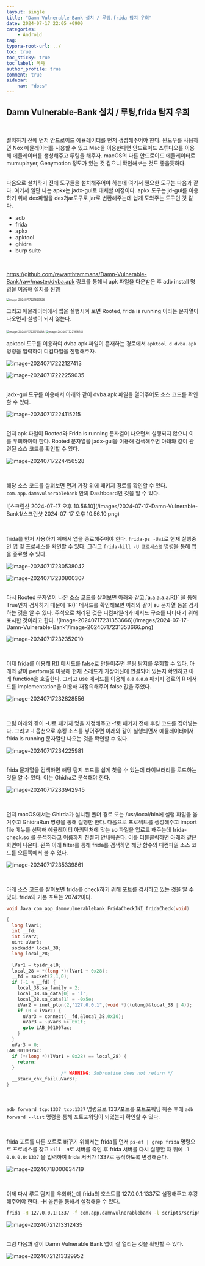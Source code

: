 ```yaml
---
layout: single
title: "Damn Vulnerable-Bank 설치 / 루팅,frida 탐지 우회"
date: 2024-07-17 22:05 +0900
categories: 
    - Android
tag: 
typora-root-url: ../
toc: true
toc_sticky: true
toc_label: 목차
author_profile: true
comment: true
sidebar:
    nav: "docs"
---
```


## Damn Vulnerable-Bank 설치 / 루팅,frida 탐지 우회

<br>

설치하기 전에 먼저 안드로이드 에뮬레이터를 먼저 생성해주어야 한다. 윈도우를 사용하면 Nox 에뮬레이터를 사용할 수 있고 Mac을 이용한다면 안드로이드 스튜디오를 이용해 에뮬레이터를 생성해주고 루팅을 해주자. macOS의 다른 안드로이드 에뮬레이터로 mumuplayer, Genymotion 정도가 있는 것 같으니 확인해보는 것도 좋을듯하다.

<br>
다음으로 설치하기 전에 도구들을 설치해주어야 하는데 여기서 필요한 도구는 다음과 같다. 여기서 일단 나는 apkx는 jadx-gui로 대체할 예정이다. apkx 도구는 jd-gui를 이용하기 위해 dex파일을 dex2jar도구로 jar로 변환해주는데 쉽게 도와주는 도구인 것 같다. 

- adb
- frida
- apkx
- apktool
- ghidra
- burp suite

<br>

https://github.com/rewanthtammana/Damn-Vulnerable-Bank/raw/master/dvba.apk 링크를 통해서 apk 파일을 다운받은 후 adb install 명령을 이용해 설치를 진행

<img src="/images/2024-07-17-Damn-Vulnerable-Bank1/image-20240717221620526.png" alt="image-20240717221620526" style="zoom:50%;" />

<br>

그리고 에뮬레이터에서 앱을 실행시켜 보면 Rooted, frida is running 이라는 문자열이 나오면서 실행이 되지 않는다. 

<img src="/images/2024-07-17-Damn-Vulnerable-Bank1/image-20240717221721438.png" alt="image-20240717221721438" style="zoom:50%;" />

<img src="/images/2024-07-17-Damn-Vulnerable-Bank1/image-20240717221818741.png" alt="image-20240717221818741" style="zoom:50%;" />

<br>

apktool 도구를 이용하여 dvba.apk 파일이 존재하는 경로에서 `apktool d dvba.apk` 명령을 입력하여 디컴파일을 진행해주자.

![image-20240717222127413](/images/2024-07-17-Damn-Vulnerable-Bank1/image-20240717222127413.png)

![image-20240717222259035](/images/2024-07-17-Damn-Vulnerable-Bank1/image-20240717222259035.png)

<br>
jadx-gui 도구를 이용해서 아래와 같이 dvba.apk 파일을 열어주어도 소스 코드를 확인할 수 있다.

![image-20240717224115215](/images/2024-07-17-Damn-Vulnerable-Bank1/image-20240717224115215.png)

<br>
먼저 apk 파일이 Rooted와 Frida is running 문자열이 나오면서 실행되지 않으니 이를 우회하여야 한다. Rooted 문자열을 jadx-gui을 이용해 검색해주면 아래와 같이 관련된 소스 코드를 확인할 수 있다.

![image-20240717224456528](/images/2024-07-17-Damn-Vulnerable-Bank1/image-20240717224456528.png)

<br>

해당 소스 코드를 살펴보면 먼저 가장 위에 패키지 경로를 확인할 수 있다. `com.app.damnvulnerablebank` 안의 Dashboard인 것을 알 수 있다.

![스크린샷 2024-07-17 오후 10.56.10](/images/2024-07-17-Damn-Vulnerable-Bank1/스크린샷 2024-07-17 오후 10.56.10.png)

<br>

frida를 먼저 사용하기 위해서 앱을 종료해주어야 한다. `frida-ps -Uai`로 현재 실행중인 앱 및 프로세스를 확인할 수 있다. 그리고 `frida-kill -U 프로세스명` 명령을 통해 앱을 종료할 수 있다.

![image-20240717230538042](/images/2024-07-17-Damn-Vulnerable-Bank1/image-20240717230538042.png)

![image-20240717230800307](/images/2024-07-17-Damn-Vulnerable-Bank1/image-20240717230800307.png)

<br>
다시 Rooted 문자열이 나온 소스 코드를 살펴보면 아래와 같고,`a.a.a.a.a.R()` 을 통해 True인지 검사하기 때문에 `R()` 메서드를 확인해보면 아래와 같이 su 문자열 등을 검사하는 것을 알 수 있다. 주석으로 처리된 것은 디컴파일러가 메서드 구조를 나타내기 위해 표시한 것이라고 한다. ![image-20240717231353666](/images/2024-07-17-Damn-Vulnerable-Bank1/image-20240717231353666.png)

![image-20240717232352010](/images/2024-07-17-Damn-Vulnerable-Bank1/image-20240717232352010.png)

<br>

이제 frida를 이용해 R() 메서드를 false로 만들어주면 루팅 탐지를 우회할 수 있다. 아래와 같이 perform을 이용해 현재 스레드가 가상머신에 연결되어 있는지 확인하고 아래 function을 호출한다. 그리고 use 메서드를 이용해 a.a.a.a.a 패키지 경로의 R 메서드를 implementation을 이용해 재정의해주어 false 값을 주었다. 

![image-20240717232828556](/images/2024-07-17-Damn-Vulnerable-Bank1/image-20240717232828556.png)

<br>

그럼 아래와 같이 -U로 패키지 명을 지정해주고 -f로 패키지 전에 후킹 코드를 집어넣는다. 그리고 -l 옵션으로 후킹 소스를 넣어주면 아래와 같이 실행되면서 에뮬레이터에서 frida is running 문자열만 나오는 것을 확인할 수 있다.

![image-20240717234225981](/images/2024-07-17-Damn-Vulnerable-Bank1/image-20240717234225981.png)

<br>
frida 문자열을 검색하면 해당 탐지 코드를 쉽게 찾을 수 있는데 라이브러리를 로드하는 것을 알 수 있다. 이는 Ghidra로 분석해야 한다. 

![image-20240717233942945](/images/2024-07-17-Damn-Vulnerable-Bank1/image-20240717233942945.png)

<br>

먼저 macOS에서는 Ghirda가 설치된 폴더 경로 또는 /usr/local/bin에 실행 파일을 옮겨주고 GhidraRun 명령을 통해 실행한 한다. 다음으로 프로젝트를 생성해주고 import file 메뉴를 선택해 에뮬레이터 아키텍처에 맞는 so 파일을 업로드 해주는데 frida-check.so 를 분석하라고 이름까지 친절히 안내해준다. 이를 더블클릭하면 아래와 같은 화면이 나온다. 왼쪽 아래 filter를 통해 frida를 검색하면 해당 함수의 디컴파일 소스 코드를 오른쪽에서 볼 수 있다.

![image-20240717235339861](/images/2024-07-17-Damn-Vulnerable-Bank1/image-20240717235339861.png)

<br>

아래 소스 코드를 살펴보면 frida를 check하기 위해 포트를 검사하고 있는 것을 알 수 있다. frida의 기본 포트는 20742이다.

```c
void Java_com_app_damnvulnerablebank_FridaCheckJNI_fridaCheck(void)

{
  long lVar1;
  int __fd;
  int iVar2;
  uint uVar3;
  sockaddr local_38;
  long local_28;
  
  lVar1 = tpidr_el0;
  local_28 = *(long *)(lVar1 + 0x28);
  __fd = socket(2,1,0);
  if (-1 < __fd) {
    local_38.sa_family = 2;
    local_38.sa_data[0] = 'i';
    local_38.sa_data[1] = -0x5e;
    iVar2 = inet_pton(2,"127.0.0.1",(void *)((ulong)&local_38 | 4));
    if (0 < iVar2) {
      uVar3 = connect(__fd,&local_38,0x10);
      uVar3 = ~uVar3 >> 0x1f;
      goto LAB_001007ac;
    }
  }
  uVar3 = 0;
LAB_001007ac:
  if (*(long *)(lVar1 + 0x28) == local_28) {
    return;
  }
                    /* WARNING: Subroutine does not return */
  __stack_chk_fail(uVar3);
}
```

<br>

`adb forward tcp:1337 tcp:1337` 명령으로 1337포트를 포트포워딩 해준 후에 `adb forward --list` 명령을 통해 포트포워딩이 되었는지 확인할 수 있다.

<br>

frida 포트를 다른 포트로 바꾸기 위해서는 frida를 먼저 `ps-ef | grep frida` 명령으로 프로세스를 찾고 `kill -9`로 서버를 죽인 후 frida 서버를 다시 실행할 때 뒤에 `-l 0.0.0.0:1337` 을 입력하여 frida 서버가 1337로 동작하도록 변경해준다.

![image-20240718000634719](/images/2024-07-17-Damn-Vulnerable-Bank1/image-20240718000634719.png)

<br>

이제 다시 루트 탐지를 우회하는데 frida의 호스트를 127.0.0.1:1337로 설정해주고 후킹해주어야 한다. -H 옵션을 통해서 설정해줄 수 있다.

```bash
frida -H 127.0.0.1:1337 -f com.app.damnvulnerablebank -l scripts/script.js
```

![image-20240721213312435](/images/2024-07-17-Damn-Vulnerable-Bank1/image-20240721213312435.png)

<br>
그럼 다음과 같이 Damn Vulnerable Bank 앱이 잘 열리는 것을 확인할 수 있다.

![image-20240721213329952](/images/2024-07-17-Damn-Vulnerable-Bank1/image-20240721213329952.png)
